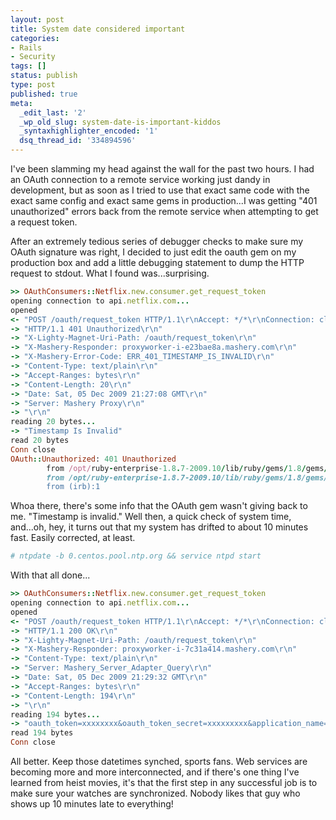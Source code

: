 ```yaml
---
layout: post
title: System date considered important
categories:
- Rails
- Security
tags: []
status: publish
type: post
published: true
meta:
  _edit_last: '2'
  _wp_old_slug: system-date-is-important-kiddos
  _syntaxhighlighter_encoded: '1'
  dsq_thread_id: '334894596'
---
```

I've been slamming my head against the wall for the past two hours. I had an OAuth connection to a remote service working just dandy in development, but as soon as I tried to use that exact same code with the exact same config and exact same gems in production...I was getting "401 unauthorized" errors back from the remote service when attempting to get a request token.

After an extremely tedious series of debugger checks to make sure my OAuth signature was right, I decided to just edit the oauth gem on my production box and add a little debugging statement to dump the HTTP request to stdout. What I found was...surprising.

~~~ruby
>> OAuthConsumers::Netflix.new.consumer.get_request_token
opening connection to api.netflix.com...
opened
<- "POST /oauth/request_token HTTP/1.1\r\nAccept: */*\r\nConnection: close\r\nUser-Agent: OAuth gem v0.3.6\r\nAuthorization: OAuth oauth_nonce=\"E73sq4XMkG547EbuCB9GUfG4AtsjD2QFySwLPKj0tI\", oauth_callback=\"oob\", oauth_signature_method=\"HMAC-SHA1\", oauth_timestamp=\"1260049119\", oauth_consumer_key=\"xxxxxxxxxxxxx\", oauth_signature=\"QD5b5Oy8LFLvXWl%2B3R%2BQI0xlIcg%3D\", oauth_version=\"1.0\"\r\nContent-Length: 0\r\nHost: api.netflix.com\r\n\r\n"
-> "HTTP/1.1 401 Unauthorized\r\n"
-> "X-Lighty-Magnet-Uri-Path: /oauth/request_token\r\n"
-> "X-Mashery-Responder: proxyworker-i-e23bae8a.mashery.com\r\n"
-> "X-Mashery-Error-Code: ERR_401_TIMESTAMP_IS_INVALID\r\n"
-> "Content-Type: text/plain\r\n"
-> "Accept-Ranges: bytes\r\n"
-> "Content-Length: 20\r\n"
-> "Date: Sat, 05 Dec 2009 21:27:08 GMT\r\n"
-> "Server: Mashery Proxy\r\n"
-> "\r\n"
reading 20 bytes...
-> "Timestamp Is Invalid"
read 20 bytes
Conn close
OAuth::Unauthorized: 401 Unauthorized
        from /opt/ruby-enterprise-1.8.7-2009.10/lib/ruby/gems/1.8/gems/oauth-0.3.6/lib/oauth/consumer.rb:200:in `token_request'
        from /opt/ruby-enterprise-1.8.7-2009.10/lib/ruby/gems/1.8/gems/oauth-0.3.6/lib/oauth/consumer.rb:128:in `get_request_token'
        from (irb):1
~~~

Whoa there, there's some info that the OAuth gem wasn't giving back to me. "Timestamp is invalid." Well then, a quick check of system time, and...oh, hey, it turns out that my system has drifted to about 10 minutes fast. Easily corrected, at least.

~~~ruby
# ntpdate -b 0.centos.pool.ntp.org && service ntpd start
~~~

With that all done...

~~~ruby
>> OAuthConsumers::Netflix.new.consumer.get_request_token
opening connection to api.netflix.com...
opened
<- "POST /oauth/request_token HTTP/1.1\r\nAccept: */*\r\nConnection: close\r\nUser-Agent: OAuth gem v0.3.6\r\nAuthorization: OAuth oauth_nonce=\"YIh5R3CBtAicneNREF5ZUcX80kao1zqRLLA5u8bQWA\", oauth_callback=\"oob\", oauth_signature_method=\"HMAC-SHA1\", oauth_timestamp=\"1260048573\", oauth_consumer_key=\"ksfa9rxmb8dzkxg4npwr74zv\", oauth_signature=\"%2B%2Fyd5sRsJ7qmmZWNRqSlCvByYxw%3D\", oauth_version=\"1.0\"\r\nContent-Length: 0\r\nHost: api.netflix.com\r\n\r\n"
-> "HTTP/1.1 200 OK\r\n"
-> "X-Lighty-Magnet-Uri-Path: /oauth/request_token\r\n"
-> "X-Mashery-Responder: proxyworker-i-7c31a414.mashery.com\r\n"
-> "Content-Type: text/plain\r\n"
-> "Server: Mashery_Server_Adapter_Query\r\n"
-> "Date: Sat, 05 Dec 2009 21:29:32 GMT\r\n"
-> "Accept-Ranges: bytes\r\n"
-> "Content-Length: 194\r\n"
-> "\r\n"
reading 194 bytes...
-> "oauth_token=xxxxxxxx&oauth_token_secret=xxxxxxxxx&application_name=xxxxx&login_url=https%3A%2F%2Fapi-user.netflix.com%2Foauth%2Flogin%3Foauth_token%3Dczjsmzw74nk2wy274g6drmwt"
read 194 bytes
Conn close
~~~

All better. Keep those datetimes synched, sports fans. Web services are becoming more and more interconnected, and if there's one thing I've learned from heist movies, it's that the first step in any successful job is to make sure your watches are synchronized. Nobody likes that guy who shows up 10 minutes late to everything!
